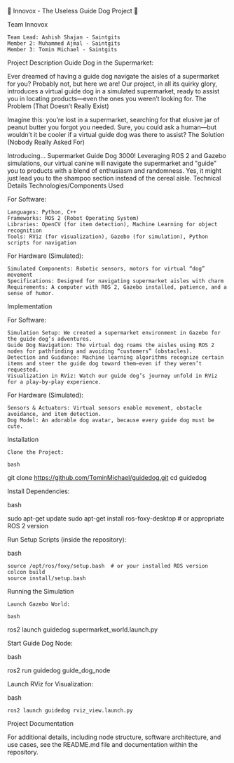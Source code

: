 🐶 Innovox - The Useless Guide Dog Project 🐾


Team Innovox

    Team Lead: Ashish Shajan - Saintgits
    Member 2: Muhammed Ajmal - Saintgits
    Member 3: Tomin Michael - Saintgits

Project Description
Guide Dog in the Supermarket:

Ever dreamed of having a guide dog navigate the aisles of a supermarket for you? Probably not, but here we are! Our project, in all its quirky glory, introduces a virtual guide dog in a simulated supermarket, ready to assist you in locating products—even the ones you weren’t looking for.
The Problem (That Doesn’t Really Exist)

Imagine this: you’re lost in a supermarket, searching for that elusive jar of peanut butter you forgot you needed. Sure, you could ask a human—but wouldn’t it be cooler if a virtual guide dog was there to assist?
The Solution (Nobody Really Asked For)

Introducing… Supermarket Guide Dog 3000! Leveraging ROS 2 and Gazebo simulations, our virtual canine will navigate the supermarket and "guide" you to products with a blend of enthusiasm and randomness. Yes, it might just lead you to the shampoo section instead of the cereal aisle.
Technical Details
Technologies/Components Used

For Software:

    Languages: Python, C++
    Frameworks: ROS 2 (Robot Operating System)
    Libraries: OpenCV (for item detection), Machine Learning for object recognition
    Tools: RViz (for visualization), Gazebo (for simulation), Python scripts for navigation

For Hardware (Simulated):

    Simulated Components: Robotic sensors, motors for virtual “dog” movement
    Specifications: Designed for navigating supermarket aisles with charm
    Requirements: A computer with ROS 2, Gazebo installed, patience, and a sense of humor.

Implementation

For Software:

    Simulation Setup: We created a supermarket environment in Gazebo for the guide dog’s adventures.
    Guide Dog Navigation: The virtual dog roams the aisles using ROS 2 nodes for pathfinding and avoiding “customers” (obstacles).
    Detection and Guidance: Machine learning algorithms recognize certain items and steer the guide dog toward them—even if they weren’t requested.
    Visualization in RViz: Watch our guide dog’s journey unfold in RViz for a play-by-play experience.

For Hardware (Simulated):

    Sensors & Actuators: Virtual sensors enable movement, obstacle avoidance, and item detection.
    Dog Model: An adorable dog avatar, because every guide dog must be cute.

Installation

    Clone the Project:

    bash

git clone https://github.com/TominMichael/guidedog.git
cd guidedog

Install Dependencies:

bash

sudo apt-get update
sudo apt-get install ros-foxy-desktop  # or appropriate ROS 2 version

Run Setup Scripts (inside the repository):

bash

    source /opt/ros/foxy/setup.bash  # or your installed ROS version
    colcon build
    source install/setup.bash

Running the Simulation

    Launch Gazebo World:

    bash

ros2 launch guidedog supermarket_world.launch.py

Start Guide Dog Node:

bash

ros2 run guidedog guide_dog_node

Launch RViz for Visualization:

bash

    ros2 launch guidedog rviz_view.launch.py

Project Documentation

For additional details, including node structure, software architecture, and use cases, see the README.md file and documentation within the repository.



